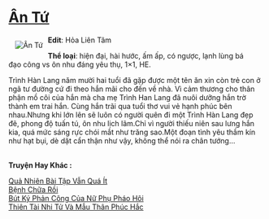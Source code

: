 <a href="https://utruyen.com/an-tu/16980/" title="Ân Tứ"><h1>Ân Tứ</h1></a><div style="display:table"><img align="right" style="float: left; padding: 10px;" src="https://utruyen.com/images/story/200x260/an-tu.jpg" alt="Ân Tứ"><b>Edit</b>: Hỏa Liên Tâm<p></p><b>Thể loại</b>: hiện đại, hài hước, ấm ấp, có ngược, lạnh lùng bá đạo công vs ôn nhu đáng yêu thụ, 1×1, HE.<p></p>Trình Hàn Lang năm mười hai tuổi đã gặp được một tên ăn xin còn trẻ con ở ngã tư đường cứ đi theo hắn mãi cho đến về nhà. Vì cảm thương cho thân phận mồ côi của hắn mà cha mẹ Trình Han Lang đã nuôi dưỡng hắn trờ thành em trai hắn. Cùng hắn trãi qua tuổi thơ vui vẻ hạnh phúc bên nhau.Nhưng khi lớn lên sẽ luôn có người quên đi một Trình Hàn Lang đẹp đẽ, phong độ tuấn tú, ôn nhu lịch lãm.Chỉ vì người thiếu niên sau lưng hắn kia, quá mức sáng rực chói mắt như trăng sao.Một đoạn tình yêu thầm kín như hạt bụi, dè dặt cẩn thận như vậy, không thể nói ra chân tướng…</div><p><br><b>Truyện Hay Khác :</b></p><a href="https://utruyen.com/qua-nhien-bai-tap-van-qua-it/19148/" alt="Quả Nhiên Bài Tập Vẫn Quá Ít">Quả Nhiên Bài Tập Vẫn Quá Ít</a><br/><a href="https://github.com/quanluxury/ngontinh_sac/tree/master/truyenhay/19363/" alt="Bệnh Chữa Rồi">Bệnh Chữa Rồi</a><br/><a href="https://github.com/quanluxury/truyenhot/tree/master/truyenhay/16583/" alt="Bút Ký Phản Công Của Nữ Phụ Pháo Hôi">Bút Ký Phản Công Của Nữ Phụ Pháo Hôi</a><br/><a href="https://github.com/quanluxury/truyenhot/tree/master/truyenhay/9796/" alt="Thiên Tài Nhi Tử Và Mẫu Thân Phúc Hắc">Thiên Tài Nhi Tử Và Mẫu Thân Phúc Hắc</a><br/>